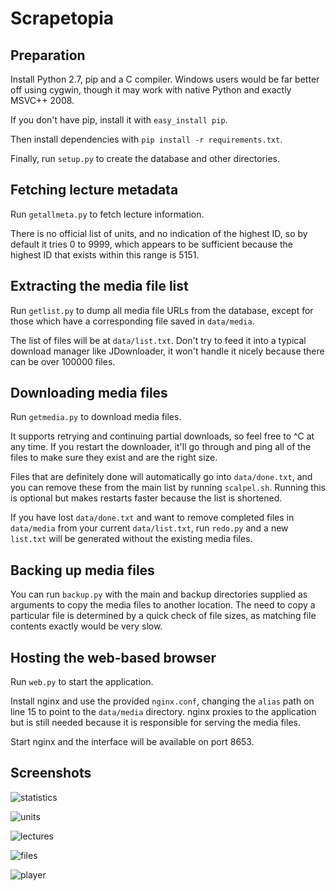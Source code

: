 Scrapetopia
===========

Preparation
-----------

Install Python 2.7, pip and a C compiler. Windows users would be far better off
using cygwin, though it may work with native Python and exactly MSVC++ 2008.

If you don't have pip, install it with `easy_install pip`.

Then install dependencies with `pip install -r requirements.txt`.

Finally, run `setup.py` to create the database and other directories.

Fetching lecture metadata
-------------------------

Run `getallmeta.py` to fetch lecture information.

There is no official list of units, and no indication of the highest ID, so by
default it tries 0 to 9999, which appears to be sufficient because the highest
ID that exists within this range is 5151.

Extracting the media file list
------------------------------

Run `getlist.py` to dump all media file URLs from the database, except for those
which have a corresponding file saved in `data/media`.

The list of files will be at `data/list.txt`. Don't try to feed it into a
typical download manager like JDownloader, it won't handle it nicely because
there can be over 100000 files.

Downloading media files
-----------------------

Run `getmedia.py` to download media files.

It supports retrying and continuing partial downloads, so feel free to ^C at any
time. If you restart the downloader, it'll go through and ping all of the files
to make sure they exist and are the right size.

Files that are definitely done will automatically go into `data/done.txt`, and
you can remove these from the main list by running `scalpel.sh`. Running this is
optional but makes restarts faster because the list is shortened.

If you have lost `data/done.txt` and want to remove completed files in
`data/media` from your current `data/list.txt`, run `redo.py` and a new
`list.txt` will be generated without the existing media files.

Backing up media files
----------------------

You can run `backup.py` with the main and backup directories supplied as
arguments to copy the media files to another location. The need to copy a
particular file is determined by a quick check of file sizes, as matching file
contents exactly would be very slow.

Hosting the web-based browser
-----------------------------

Run `web.py` to start the application.

Install nginx and use the provided `nginx.conf`, changing the `alias` path on
line 15 to point to the `data/media` directory. nginx proxies to the application
but is still needed because it is responsible for serving the media files.

Start nginx and the interface will be available on port 8653.

Screenshots
-----------

![statistics](http://i.imgur.com/Fic6u5F.png)

![units](http://i.imgur.com/Z5cCcGG.png)

![lectures](http://i.imgur.com/eNzehtk.png)

![files](http://i.imgur.com/Fa7tNDk.png)

![player](http://i.imgur.com/n4j8RqT.png)
